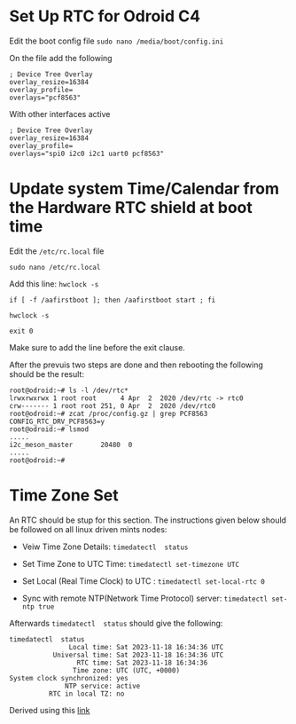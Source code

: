 # Set Up RTC for Odroid C4 

Edit the boot config file 
`sudo nano /media/boot/config.ini`

On the file add the following 
```
; Device Tree Overlay
overlay_resize=16384
overlay_profile=
overlays="pcf8563"
```
With other interfaces active 
```
; Device Tree Overlay
overlay_resize=16384
overlay_profile=
overlays="spi0 i2c0 i2c1 uart0 pcf8563"
```

# Update system Time/Calendar from the Hardware RTC shield at boot time
Edit the `/etc/rc.local` file 

`sudo nano /etc/rc.local`

Add this line: `hwclock -s`
```
if [ -f /aafirstboot ]; then /aafirstboot start ; fi
 
hwclock -s
 
exit 0
```

Make sure to add the line before the exit clause.

After the prevuis two steps are done and then rebooting the following should be the result: 
```
root@odroid:~# ls -l /dev/rtc*
lrwxrwxrwx 1 root root      4 Apr  2  2020 /dev/rtc -> rtc0
crw------- 1 root root 251, 0 Apr  2  2020 /dev/rtc0
root@odroid:~# zcat /proc/config.gz | grep PCF8563
CONFIG_RTC_DRV_PCF8563=y
root@odroid:~# lsmod
.....
i2c_meson_master       20480  0
.....
root@odroid:~#
```

# Time Zone Set 

An RTC should be stup for this section. The instructions given below should be followed on all linux driven mints nodes:

- Veiw Time Zone Details:
```timedatectl  status```

- Set Time Zone to UTC Time: 
```timedatectl set-timezone UTC```

- Set Local (Real Time Clock) to UTC :
```timedatectl set-local-rtc 0```

- Sync with remote NTP(Network Time Protocol) server:
```timedatectl set-ntp true```

Afterwards `timedatectl  status` should give the following:
```
timedatectl  status
               Local time: Sat 2023-11-18 16:34:36 UTC
           Universal time: Sat 2023-11-18 16:34:36 UTC
                 RTC time: Sat 2023-11-18 16:34:36    
                Time zone: UTC (UTC, +0000)           
System clock synchronized: yes                        
              NTP service: active                     
          RTC in local TZ: no         

```
Derived using this [link](https://www.tecmint.com/set-time-timezone-and-synchronize-time-using-timedatectl-command/)
